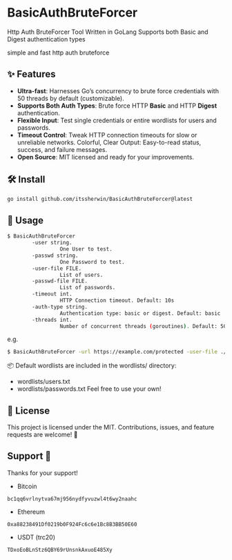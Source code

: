 # BasicAuthBruteForcer


Http Auth BruteForcer Tool Written in GoLang Supports both Basic and Digest authentication types

simple and fast http auth bruteforce

## ✨ Features
* **Ultra-fast**: Harnesses Go’s concurrency to brute force credentials with 50 threads by default (customizable).
* **Supports Both Auth Types**: Brute force HTTP **Basic** and HTTP **Digest** authentication.
* **Flexible Input**: Test single credentials or entire wordlists for users and passwords.
* **Timeout Control**: Tweak HTTP connection timeouts for slow or unreliable networks.
Colorful, Clear Output: Easy-to-read status, success, and failure messages.
* **Open Source**: MIT licensed and ready for your improvements.

## 🛠 Install
```bash
go install github.com/itssherwin/BasicAuthBruteForcer@latest
```


## 🚦 Usage

```bash
$ BasicAuthBruteForcer
        -user string.
                 One User to test.
        -passwd string.
                 One Password to test.
        -user-file FILE.
                 List of users.
        -passwd-file FILE.
                 List of passwords.
        -timeout int.
                 HTTP Connection timeout. Default: 10s
        -auth-type string.
                 Authentication type: basic or digest. Default: basic
        -threads int.
                 Number of concurrent threads (goroutines). Default: 50
```


e.g.
```bash
$ BasicAuthBruteForcer -url https://example.com/protected -user-file ./users.file -passwd 'Def@ultPassw0rd' -threads 100
```

📦 Default wordlists are included in the wordlists/ directory:
* wordlists/users.txt
* wordlists/passwords.txt
Feel free to use your own!


## 📝 License
This project is licensed under the MIT.
Contributions, issues, and feature requests are welcome! 🚀

## Support 💎
Thanks for your support!
* Bitcoin
```
bc1qq6vrlnytva67mj956nydfyvuzwl4t6wy2naahc
```
* Ethereum
```
0xa88238491Df0219b0F924Fc6c6e1Bc8B3BB50E60
```
* USDT (trc20)
```
TDxoEoBLnStz6QBY69rUnsnkAxuoE485Xy
```

